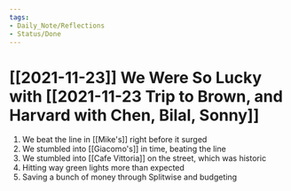 ```yaml
---
tags:
- Daily_Note/Reflections
- Status/Done
---
```


# [[2021-11-23]] We Were So Lucky with [[2021-11-23 Trip to Brown, and Harvard with Chen, Bilal, Sonny]]




1. We beat the line in [[Mike's]] right before it surged
2. We stumbled into [[Giacomo's]] in time, beating the line
3. We stumbled into [[Cafe Vittoria]] on the street, which was historic
4. Hitting way green lights more than expected
5. Saving a bunch of money through Splitwise and budgeting